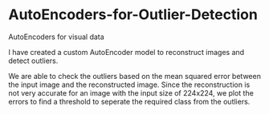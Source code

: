# AutoEncoders-for-Outlier-Detection
AutoEncoders for visual data

I have created a custom AutoEncoder model to reconstruct images and detect outliers.

We are able to check the outliers based on the mean squared error between the input image and the reconstructed image.
Since the reconstruction is not very accurate for an image with the input size of 224x224, we plot the errors to find a threshold to seperate the required class from the outliers.
